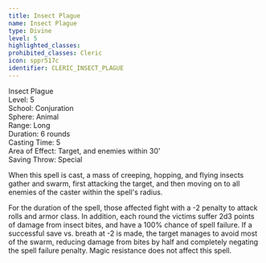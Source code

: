 ```yaml
---
title: Insect Plague
name: Insect Plague
type: Divine
level: 5
highlighted_classes: 
prohibited_classes: Cleric
icon: sppr517c
identifier: CLERIC_INSECT_PLAGUE
---
```

Insect Plague  
Level: 5  
School: Conjuration  
Sphere: Animal  
Range: Long  
Duration: 6 rounds  
Casting Time: 5  
Area of Effect: Target, and enemies within 30'  
Saving Throw: Special  
  
When this spell is cast, a mass of creeping, hopping, and flying insects gather and swarm, first attacking the target, and then moving on to all enemies of the caster within the spell's radius.  
  
For the duration of the spell, those affected fight with a -2 penalty to attack rolls and armor class. In addition, each round the victims suffer 2d3 points of damage from insect bites, and have a 100% chance of spell failure. If a successful save vs. breath at -2 is made, the target manages to avoid most of the swarm, reducing damage from bites by half and completely negating the spell failure penalty. Magic resistance does not affect this spell.  
